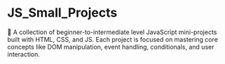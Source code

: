 # JS_Small_Projects
🚀 A collection of beginner-to-intermediate level JavaScript mini-projects built with HTML, CSS, and JS. Each project is focused on mastering core concepts like DOM manipulation, event handling, conditionals, and user interaction.
